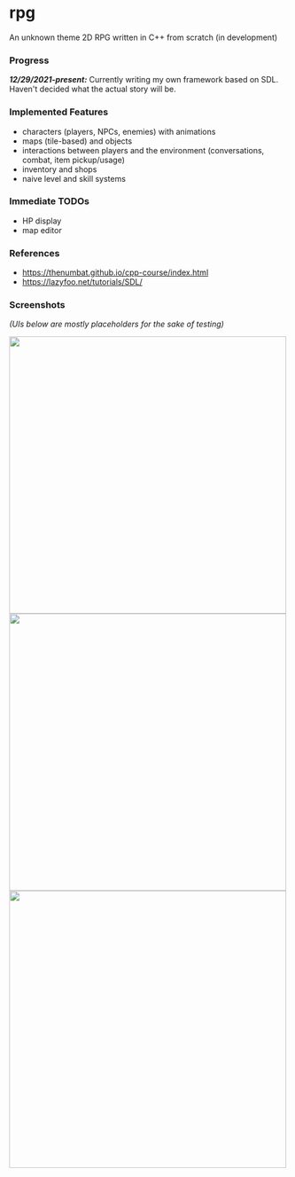 # rpg
An unknown theme 2D RPG written in C++ from scratch (in development)

### Progress

***12/29/2021-present:*** Currently writing my own framework based on SDL. Haven't decided what the actual story will be.

### Implemented Features

- characters (players, NPCs, enemies) with animations
- maps (tile-based) and objects
- interactions between players and the environment (conversations, combat, item pickup/usage)
- inventory and shops
- naive level and skill systems

### Immediate TODOs

- HP display
- map editor

### References

- https://thenumbat.github.io/cpp-course/index.html
- https://lazyfoo.net/tutorials/SDL/

### Screenshots
*(UIs below are mostly placeholders for the sake of testing)*

<img src="https://user-images.githubusercontent.com/57233990/149397011-773c87dd-17f6-43ce-9b6f-b7baa18595bf.png" width=500px>
<img src="https://user-images.githubusercontent.com/57233990/149397019-038bb432-d66c-45e8-9505-95c9a883ee95.png" width=500px>
<img src="https://user-images.githubusercontent.com/57233990/149397025-116b53d6-20f3-45a7-996b-3db449a312b3.jpg" width=500px>


